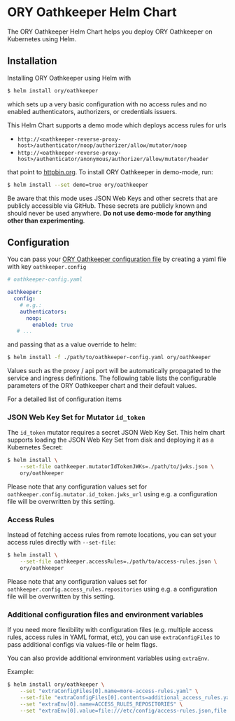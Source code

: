 # ORY Oathkeeper Helm Chart

The ORY Oathkeeper Helm Chart helps you deploy ORY Oathkeeper on Kubernetes using Helm.

## Installation

Installing ORY Oathkeeper using Helm with

```bash
$ helm install ory/oathkeeper
```

which sets up a very basic configuration with no access rules and no enabled authenticators, authorizers, or
credentials issuers.

This Helm Chart supports a demo mode which deploys access rules for urls

- `http://<oathkeeper-reverse-proxy-host>/authenticator/noop/authorizer/allow/mutator/noop`
- `http://<oathkeeper-reverse-proxy-host>/authenticator/anonymous/authorizer/allow/mutator/header`

that point to [httpbin.org](https://httpbin.org). To install ORY Oathkeeper in demo-mode, run:

```bash
$ helm install --set demo=true ory/oathkeeper
```

Be aware that this mode uses JSON Web Keys and other secrets that are publicly accessible via GitHub.
These secrets are publicly known and should never be used anywhere. **Do not use demo-mode for anything
other than experimenting**.

## Configuration

You can pass your [ORY Oathkeeper configuration file](https://github.com/ory/oathkeeper/blob/master/docs/config.yaml)
by creating a yaml file with key `oathkeeper.config`

```yaml
# oathkeeper-config.yaml

oathkeeper:
  config:
    # e.g.:
    authenticators:
      noop:
        enabled: true
   # ...
```

and passing that as a value override to helm:

```bash
$ helm install -f ./path/to/oathkeeper-config.yaml ory/oathkeeper
```

Values such as the proxy / api port will be automatically propagated to the service and ingress definitions.
The following table lists the configurable parameters of the ORY Oathkeeper chart and their default values.

For a detailed list of configuration items

### JSON Web Key Set for Mutator `id_token`

The `id_token` mutator requires a secret JSON Web Key Set. This helm chart supports loading the JSON Web Key Set
from disk and deploying it as a Kubernetes Secret:

```bash
$ helm install \
    --set-file oathkeeper.mutatorIdTokenJWKs=./path/to/jwks.json \
    ory/oathkeeper
```

Please note that any configuration values set for `oathkeeper.config.mutator.id_token.jwks_url` using e.g.
a configuration file will be overwritten by this setting.

### Access Rules

Instead of fetching access rules from remote locations, you can set your access rules directly with `--set-file`:

```bash
$ helm install \
    --set-file oathkeeper.accessRules=./path/to/access-rules.json \
    ory/oathkeeper
```

Please note that any configuration values set for `oathkeeper.config.access_rules.repositories` using e.g.
a configuration file will be overwritten by this setting.

### Additional configuration files and environment variables

If you need more flexibility with configuration files (e.g. multiple access rules, access rules in YAML format, etc),
you can use `extraConfigFiles` to pass additional configs via values-file or helm flags.

You can also provide additional environment variables using `extraEnv`.

Example:

```bash
$ helm install ory/oathkeeper \
    --set "extraConfigFiles[0].name=more-access-rules.yaml" \
    --set-file "extraConfigFiles[0].contents=additional_access_rules.yaml" \
    --set "extraEnv[0].name=ACCESS_RULES_REPOSITORIES" \
    --set "extraEnv[0].value=file:///etc/config/access-rules.json,file:///etc/config/more-access-rules.yaml"
```
